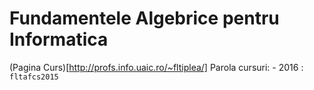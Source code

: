 # Fundamentele Algebrice pentru Informatica
(Pagina Curs)[http://profs.info.uaic.ro/~fltiplea/]
Parola cursuri:
    - 2016 : ```fltafcs2015```

